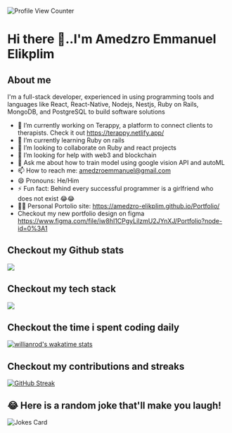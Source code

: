 ![Profile View Counter](https://komarev.com/ghpvc/?username=Amedzro-Elikplim&theme=radical)

# Hi there 👋..I'm Amedzro Emmanuel Elikplim

## About me
I'm a full-stack developer, experienced in using programming tools and languages like React, React-Native, Nodejs, Nestjs, Ruby on Rails, MongoDB, and PostgreSQL to build software solutions

- 🔭 I’m currently working on Terappy, a platform to connect clients to therapists. Check it out https://terappy.netlify.app/
- 🌱 I’m currently learning Ruby on rails
- 👯 I’m looking to collaborate on Ruby and react projects
- 🤔 I’m looking for help with web3 and blockchain
- 💬 Ask me about how to train model using google vision API and autoML
- 📫 How to reach me: amedzroemmanuel@gmail.com
- 😄 Pronouns: He/Him
- ⚡ Fun fact: Behind every successful programmer is a girlfriend who does not exist 😂😂
- 👨🏾 Personal Portolio site: https://amedzro-elikplim.github.io/Portfolio/
- Checkout my new portfolio design on figma https://www.figma.com/file/iw8hI1CPgyLilzmU2JYnXJ/Portfolio?node-id=0%3A1

## Checkout my Github stats
<a href="https://github.com/anuraghazra/github-readme-stats">
  <img align="center" src="https://github-readme-stats.vercel.app/api?username=Amedzro-Elikplim&count_private=true&show_icons=true&theme=radical" />
</a>

## Checkout my tech stack
<a href="https://github.com/anuraghazra/convoychat">
  <img align="center" src="https://github-readme-stats.vercel.app/api/top-langs/?username=Amedzro-Elikplim&langs_count=10&layout=compact&theme=radical" />
</a>

## Checkout the time i spent coding daily
[![willianrod's wakatime stats](https://github-readme-stats.vercel.app/api/wakatime?username=Amedzro_Elikplim&theme=radical)](https://github.com/anuraghazra/github-readme-stats)

## Checkout my contributions and streaks
[![GitHub Streak](https://github-readme-streak-stats.herokuapp.com/?user=Amedzro-Elikplim&theme=radical)](https://git.io/streak-stats)

## 😂 Here is a random joke that'll make you laugh!
![Jokes Card](https://readme-jokes.vercel.app/api?theme=radical)
